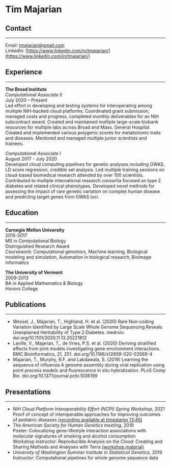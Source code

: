 # Tim Majarian

## Contact
---
Email: tmajarian@gmail.com  
LinkedIn: [https://www.linkedin.com/in/tmajarian/](https://www.linkedin.com/in/tmajarian/)  

## Experience
---
**The Broad Institute**  
*Computational Associate II*  
July 2020 – Present  
Led effort in developing and testing systems for interoperating among multiple NIH-backed cloud platforms. Coordinated grant submission, managed costs and progress, completed monthly deliverables for an NIH subcontract award. Created and maintained multiple large-scale biobank resources for multiple labs across Broad and Mass. General Hospital. Created and implemented various polygenic scores for metabolomic traits and diseases. Mentored and managed multiple junior scientists and trainees.  

*Computational Associate I*  
August 2017 - July 2020  
Developed cloud computing pipelines for genetic analyses including GWAS, LD score regression, credible set analysis. Led multiple training sessions on cloud-based biomedical research attended by over 100 scientists. Contributed to multiple international research consortia focused on type 2 diabetes and related clinical phenotypes. Developed novel methods for assessing the impact of rare genetic variation on complex human disease and predicting target genes from GWAS loci.  

## Education
---
**Carnegie Mellon University**  
2015-2017  
MS in Computational Biology  
Distinguished Research Award  
Coursework: Computational genomics, Machine learning, Biological modeling and simulation, Automation in biological research, Bioimage informatics

**The University of Vermont**  
2009-2013  
BA in Applied Mathematics & Biology  
Honors College  

## Publications 
---
- Wessel, J., Majarian, T., Highland, H. et al. (2020) Rare Non-coding Variation Identified by Large Scale Whole Genome Sequencing Reveals Unexplained Heritability of Type 2 Diabetes. medrxiv. doi.org/10.1101/2020.11.13.20221812  
- Laville, V., Majarian, T., de Vries, P.S. et al. (2020) Deriving stratified effects from joint models investigating gene-environment interactions. BMC Bioinformatics, 21, 251. doi.org/10.1186/s12859-020-03569-4  
- Majarian, T., Murphy, R.F. and Lakdawala, S. (2019) Learning the sequence of influenza A genome assembly during viral replication using point process models and fluorescence in situ hybridization. PLoS Comp Bio. doi.org/10.1371/journal.pcbi.1006199  

## Presentations 
---
- *NIH Cloud Platform Interoperability Effort (NCPI) Spring Workshop*, 2021  
Proof of concept of interoperable approaches for improving outcomes of pediatric diseases [(recording available at timestamp 13:45)](https://cbiit.webex.com/recordingservice/sites/cbiit/recording/e403162f8f171039adbf0050568cfa13/playback)  
- *The American Society for Human Genetics meeting*, 2019  
Poster: Colocalizing gene-lifestyle interaction associations with molecular signatures of smoking and alcohol consumption  
Workshop instructor: Reproducible Analysis on the Cloud: Creating and Sharing Methods and Analyses with Terra [(workshop material)](https://app.terra.bio/#workspaces/amp-t2d-op/2019_ASHG_Reproducible_GWAS-V2)
- *University of Washington Summer Institute in Statistical Genetics*, 2019  
Instructor: Computational pipelines for whole genome sequence data


